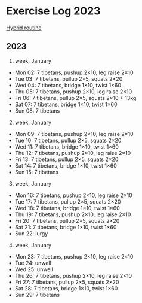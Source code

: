 # Exercise Log 2023

[Hybrid routine](https://www.hybridcalisthenics.com/programs)

## 2023

1. week, January

- Mon 02: 7 tibetans, pushup 2×10, leg raise 2×10
- Tue 03: 7 tibetans, pullup 2×5, squats 2×20
- Wed 04: 7 tibetans, bridge 1×10, twist 1×60
- Thu 05: 7 tibetans, pushup 2×10, leg raise 2×10
- Fri 06: 7 tibetans, pullup 2×5, squats 2×10 + 13kg
- Sat 07: 7 tibetans, bridge 1×10, twist 1×60
- Sun 08: 7 tibetans

2. week, January

- Mon 09: 7 tibetans, pushup 2×10, leg raise 2×10
- Tue 10: 7 tibetans, pullup 2×5, squats 2×20
- Wed 11: 7 tibetans, bridge 1×10, twist 1×60
- Thu 12: 7 tibetans, pushup 2×10, leg raise 2×10
- Fri 13: 7 tibetans, pullup 2×5, squats 2×20
- Sat 14: 7 tibetans, bridge 1×10, twist 1×60
- Sun 15: 7 tibetans

3. week, January

- Mon 16: 7 tibetans, pushup 2×10, leg raise 2×10
- Tue 17: 7 tibetans, pullup 2×5, squats 2×20
- Wed 18: 7 tibetans, bridge 1×10, twist 1×60
- Thu 19: 7 tibetans, pushup 2×10, leg raise 2×10
- Fri 20: 7 tibetans, pullup 2×5, squats 2×20
- Sat 21: 7 tibetans, bridge 1×10, twist 1×60
- Sun 22: lurgy

4. week, January

- Mon 23: 7 tibetans, pushup 2×10, leg raise 2×10
- Tue 24: unwell
- Wed 25: unwell
- Thu 26: 7 tibetans, pushup 2×10, leg raise 2×10
- Fri 27: 7 tibetans, pullup 2×5, squats 2×20
- Sat 28: 7 tibetans, bridge 1×10, twist 1×60
- Sun 29: 7 tibetans
